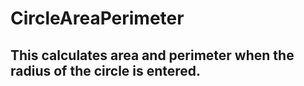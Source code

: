 # CircleAreaPerimeter
## This calculates area and perimeter when the radius of the circle is entered.

